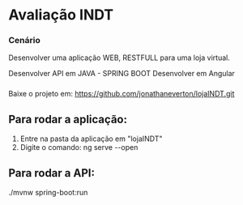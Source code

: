 # Avaliação INDT

### Cenário
Desenvolver uma aplicação WEB, RESTFULL para uma loja virtual.

Desenvolver API em JAVA - SPRING BOOT
Desenvolver em Angular

###
Baixe o projeto em: https://github.com/jonathaneverton/lojaINDT.git

## Para rodar a aplicação:

1) Entre na pasta da aplicação em "lojaINDT"
2) Digite o comando: ng serve --open

## Para rodar a API:

./mvnw spring-boot:run




